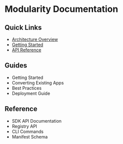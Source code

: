 # Modularity Documentation

## Quick Links

- [Architecture Overview](architecture/overview.md)
- [Getting Started](guides/getting-started.md)
- [API Reference](api-reference/README.md)

## Guides

- Getting Started
- Converting Existing Apps
- Best Practices
- Deployment Guide

## Reference

- SDK API Documentation
- Registry API
- CLI Commands
- Manifest Schema
